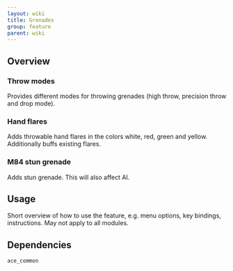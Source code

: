 ```yaml
---
layout: wiki
title: Grenades
group: feature
parent: wiki
---
```


## Overview

### Throw modes
Provides different modes for throwing grenades (high throw, precision throw and drop mode).

### Hand flares
Adds throwable hand flares in the colors white, red, green and yellow. Additionally buffs existing flares.

### M84 stun grenade
Adds stun grenade. This will also affect AI.


## Usage

Short overview of how to use the feature, e.g. menu options, key bindings, 
instructions. May not apply to all modules.


## Dependencies

`ace_common`
